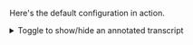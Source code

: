 <script setup>
import { NuAsciinemaPlayer } from "@nolebase/ui-asciinema";
import "asciinema-player/dist/bundle/asciinema-player.css";
</script>

Here's the default configuration in action.

<!-- DUPE hometown-prompt-docs@v4 docs/parts/screencast.md, zsh-transient-prompt@v1 docs/parts/screencast.md -->
<details><summary>Toggle to show/hide an annotated transcript</summary>

```shell
mkdir -p repo/child/grandchild/great-grandchild
cd repo

# cwd changes to current dir
# previous prompt simplifies: cwd has only one segment

git init

# cwd changes to underline Git repo root; Git branch and its appear

cd child

# cwd changes to current dir. segments start at repo root's parent

cd grandchild

# cwd changes as before
# previous prompt simplifies: cwd starts at the repo root

cd great-grandchild

# cwd changes. shows at most repo root's parent, repo root, ellipsis, cwd parent, cwd

git init

# cwd changes to underlined repo root, and parent

touch x y

# Git status changes

git add -A

# Git status changes, Git branch color changes

git commit -m first

# Git status changes, Git branch color changes

git switch -c feature

# Git branch changes, Git branch color changes

echo wip >> x

# Git status changes, Git branch color changes

git stash

# Git stash appears, Git status changes, Git branch color changes

echo a >> x

# Git status changes

rm y

# Git status changes

git add .

# Git status changes

git commit -m second

# Git status changes, Git branch color changes

git stash drop

# Git stash disappears

git switch main

# Git branch changes

echo b >> x

# Git status changes, Git branch color changes

git commit -am third

# Git status changes, Git branch color changes

git rebase @ feature

# Git HEAD changes, Git HEAD color changes, Git status changes, Git action appears, prompt character color changes

git checkout —ours x

# Git status changes, Git action appears, prompt character color changes

git add x

# Git HEAD changes, Git HEAD color changes, Git status changes, Git action appears

git rebase —continue —no-edit
```

</details>

<NuAsciinemaPlayer
  src="/hometown-prompt-v4-demo.cast"
  :preload="true"
  controls="auto"
  cols="95"
  rows="20"
  terminal-font-size="16px"
  poster="npt:0:01"
  speed="1.5"
/>
